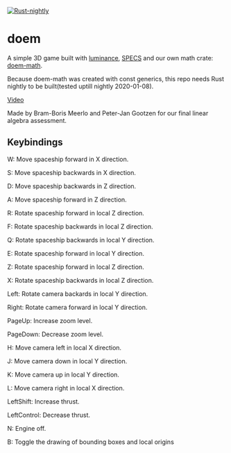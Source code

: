 [![Rust-nightly][ri]][rl]

[ri]: https://img.shields.io/badge/rustc-nightly-lightgray.svg
[rl]: https://www.rust-lang.org/

# doem
A simple 3D game built with [luminance](https://github.com/phaazon/luminance-rs), [SPECS](https://github.com/amethyst/specs) and our own math crate: [doem-math](https://github.com/Peter-JanGootzen/doem-math).

Because doem-math was created with const generics, this repo needs Rust nightly to be built(tested uptill nightly 2020-01-08).

[Video](https://youtu.be/_dJZUyysXX0)

Made by Bram-Boris Meerlo and Peter-Jan Gootzen for our final linear algebra assessment.

## Keybindings

W: Move spaceship forward in X direction.

S: Move spaceship backwards in X direction.

D: Move spaceship backwards in Z direction.

A: Move spaceship forward in Z direction.

R: Rotate spaceship forward in local Z direction.

F: Rotate spaceship backwards in local Z direction.

Q: Rotate spaceship backwards in local Y direction.

E: Rotate spaceship forward in local Y direction.

Z: Rotate spaceship forward in local Z direction.

X: Rotate spaceship backwards in local Z direction.

Left: Rotate camera backards in local Y direction.

Right: Rotate camera forward in local Y direction.

PageUp: Increase zoom level.

PageDown: Decrease zoom level.

H: Move camera left in local X direction.

J: Move camera down in local Y direction.

K: Move camera up in local Y direction.

L: Move camera right in local X direction.

LeftShift: Increase thrust.

LeftControl: Decrease thrust.

N: Engine off.

B: Toggle the drawing of bounding boxes and local origins
